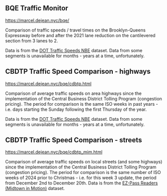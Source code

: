 ## BQE Traffic Monitor

https://marcel.dejean.nyc/bqe/

Comparison of traffic speeds / travel times on the Brooklyn-Queens Expressway
before and after the 2021 lane reduction on the cantilevered section from 3
lanes to 2.

Data is from the [DOT Traffic Speeds NBE](https://data.cityofnewyork.us/Transportation/DOT-Traffic-Speeds-NBE/i4gi-tjb9) dataset.
Data from some segments is unavailable for months - years at a time, unfortunately.

## CBDTP Traffic Speed Comparison - highways

https://marcel.dejean.nyc/bqe/cdbtp.html

Comparison of average traffic speeds on area highways since the implementation
of the Central Business District Tolling Program (congestion pricing). The
period for comparison is the same ISO weeks in past years - i.e. days starting
the Sunday following the first Thursday of the year.

Data is from the [DOT Traffic Speeds NBE](https://data.cityofnewyork.us/Transportation/DOT-Traffic-Speeds-NBE/i4gi-tjb9) dataset.
Data from some segments is unavailable for months - years at a time, unfortunately.

## CBDTP Traffic Speed Comparison - streets

https://marcel.dejean.nyc/bqe/cdbtp_mim.html

Comparison of average traffic speeds on local streets (and some highways) since
the implementation of the Central Business District Tolling Program (congestion
pricing). The period for comparison is the same number of ISO weeks of 2024
prior to Christmas - i.e. for this week 3 update, the period from December 2nd
to December 20th.
Data is from the [EZ-Pass Readers (Midtown in Motion)](https://data.cityofnewyork.us/Transportation/EZ-Pass-Readers-July-2024-current/6a2s-2t65/about_data) dataset.